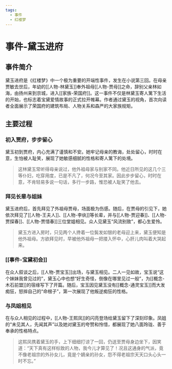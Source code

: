 ```yaml
---
tags:
  - 事件
  - 红楼梦
---
```


# 事件-黛玉进府

## 事件简介

黛玉进府是《红楼梦》中一个极为重要的开端性事件，发生在小说第三回。在母亲贾敏去世后，年幼的[[人物-林黛玉]]奉外祖母[[人物-贾母]]之命，辞别父亲林如海，由扬州来到京城，进入[[家族-荣国府]]。这一事件不仅是林黛玉寄人篱下生活的开始，也标志着宝黛爱情故事的正式拉开帷幕。作者通过黛玉的视角，首次向读者全面展示了荣国府的建筑布局、人物关系和森严的大家族规矩。

## 主要过程

### 初入贾府，步步留心
黛玉初到贾府，内心充满了谨慎和不安。她牢记母亲的教诲，处处留心，时时在意，生怕被人耻笑，展现了她敏感细腻的性格和寄人篱下的处境。
> 这林黛玉常听得母亲说过，他外祖母家与别家不同。他近日所见的这几个三等仆妇，吃穿用度，已是不凡了，何况今至其家。因此步步留心，时时在意，不肯轻易多说一句话，多行一步路，惟恐被人耻笑了他去。

### 拜见长辈与姐妹
黛玉进府后，首先拜见了外祖母贾母，场面极为伤感。随后，在贾母的引见下，她依次拜见了[[人物-王夫人]]、[[人物-李纨]]等长辈，并与[[人物-贾迎春]]、[[人物-贾探春]]、[[人物-贾惜春]]三位堂姐相见。众人见黛玉“风流别致”，都心生爱怜。
> 黛玉方进入房时，只见两个人搀着一位鬓发如银的老母迎上来，黛玉便知是他外祖母。方欲拜见时，早被他外祖母一把搂入怀中，心肝儿肉叫着大哭起来。

### [[事件-宝黛初会]]
在众人叙谈之后，[[人物-贾宝玉]]出场，与黛玉相见。二人一见如故，宝玉说“这个妹妹我曾见过的”，黛玉心中也想“好生奇怪，倒像在哪里见过一般”，为[[概念-木石前盟]]的宿缘写下了开篇。随后，宝玉因见黛玉没有[[概念-通灵宝玉]]而大发痴狂，怒摔自己的“命根子”，第一次展现了他叛逆痴狂的性格。

### 与凤姐相见
在与众人相见的过程中，[[人物-王熙凤]]的闪亮登场给黛玉留下了深刻印象。凤姐的“未见其人，先闻其声”以及她对黛玉的夸赞和怜惜，都展现了她八面玲珑、善于奉承的性格特点。
> 这熙凤携着黛玉的手，上下细细打谅了一回，仍送至贾母身边坐下，因笑道：“天下真有这样标致的人物，我今儿才算见了！况且这通身的气派，竟不像老祖宗的外孙女儿，竟是个嫡亲的孙女，怨不得老祖宗天天口头心头一时不忘。”
